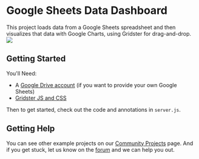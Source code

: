 # Google Sheets Data Dashboard
This project loads data from a Google Sheets spreadsheet and then visualizes that data with Google Charts, using Gridster for drag-and-drop. 
![](https://cdn.gomix.com/824edd48-c9bd-4aee-a3fb-561bb97344ed/dataDashboardGIF.gif)

## Getting Started
You'll Need:
*   A [Google Drive account](https://www.google.com/sheets/about/) (if you want to provide your own Google Sheets)
*   [Gridster JS and CSS](http://gridster.net/)

Then to get started, check out the code and annotations in `server.js`.

## Getting Help
You can see other example projects on our [Community Projects](https://gomix.com/community/) page. And if you get stuck, let us know on the [forum](http://support.gomix.com/) and we can help you out.